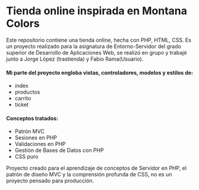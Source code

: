 # Tienda online inspirada en Montana Colors
Este repositorio contiene una tienda online, hecha con PHP, HTML, CSS.
Es un proyecto realizado para la asignatura de Entorno-Servidor del grado superior de Desarrollo de Aplicaciones Web, se realizó en grupo y trabajé junto a Jorge López (trastienda) y Fabio Rama(Usuario).

#### Mi parte del proyecto engloba vistas, controladores, modelos y estilos de: 
  - index
  - productos
  - carrito
  - ticket

#### Conceptos tratados:
  - Patrón MVC
  - Sesiones en PHP
  - Validaciones en PHP
  - Gestión de Bases de Datos con PHP
  - CSS puro

Proyecto creado para el aprendizaje de conceptos de Servidor en PHP, el patrón de diseño MVC y la comprensión profunda de CSS, no es un proyecto pensado para producción.

